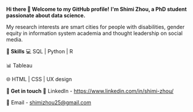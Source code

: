 **Hi there 👋 Welcome to my GitHub profile!**
**I'm Shimi Zhou, a PhD student passionate about data science.**

My research interests are smart cities for people with disabilities, gender equity in information system academia and thought leadership on social media. 

**:star2: Skills**
💻 SQL | Python | R

📊 Tableau
    
🌐 HTML | CSS | UX design


**🌟 Get in touch**
💬 LinkedIn - https://www.linkedin.com/in/shimi-zhou/

📧 Email - shimizhou25@gmail.com  

<!---
ShimiZhou/ShimiZhou is a ✨ special ✨ repository because its `README.md` (this file) appears on your GitHub profile.
You can click the Preview link to take a look at your changes.
--->
